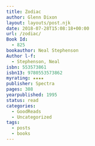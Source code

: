 ```yaml
---
title: Zodiac
author: Glenn Dixon
layout: layouts/post.njk
date: 2018-07-28T15:08:18+00:00
url: /zodiac/
Book Id:
  - 825
bookauthor: Neal Stephenson
Author l-f:
  - Stephenson, Neal
isbn: 553573861
isbn13: 9780553573862
myrating: ★★★★
publisher: Spectra
pages: 308
yearpublished: 1995
status: read
categories:
  - GoodReads
  - Uncategorized
tags:
  - posts
  - books
---
```

